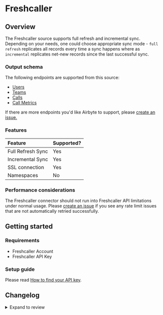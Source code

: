 # Freshcaller

## Overview

The Freshcaller source supports full refresh and incremental sync. Depending on your needs, one could choose appropriate sync mode - `full refresh` replicates all records every time a sync happens where as `incremental` replicates net-new records since the last successful sync.

### Output schema

The following endpoints are supported from this source:

- [Users](https://developers.freshcaller.com/api/#users)
- [Teams](https://developers.freshcaller.com/api/#teams)
- [Calls](https://developers.freshcaller.com/api/#calls)
- [Call Metrics](https://developers.freshcaller.com/api/#call-metrics)

If there are more endpoints you'd like Airbyte to support, please [create an issue.](https://github.com/airbytehq/airbyte/issues/new/choose)

### Features

| Feature           | Supported? |
| :---------------- | :--------- |
| Full Refresh Sync | Yes        |
| Incremental Sync  | Yes        |
| SSL connection    | Yes        |
| Namespaces        | No         |

### Performance considerations

The Freshcaller connector should not run into Freshcaller API limitations under normal usage. Please [create an issue](https://github.com/airbytehq/airbyte/issues) if you see any rate limit issues that are not automatically retried successfully.

## Getting started

### Requirements

- Freshcaller Account
- Freshcaller API Key

### Setup guide

Please read [How to find your API key](https://support.freshdesk.com/en/support/solutions/articles/225435-where-can-i-find-my-api-key-).

## Changelog

<details>
  <summary>Expand to review</summary>

| Version | Date       | Pull Request                                             | Subject                                           |
| :------ | :--------- | :------------------------------------------------------- | :------------------------------------------------ |
| 0.4.26 | 2025-08-09 | [53741](https://github.com/airbytehq/airbyte/pull/53741) | Update dependencies |
| 0.4.25 | 2025-02-01 | [52843](https://github.com/airbytehq/airbyte/pull/52843) | Update dependencies |
| 0.4.24 | 2025-01-25 | [52310](https://github.com/airbytehq/airbyte/pull/52310) | Update dependencies |
| 0.4.23 | 2025-01-18 | [51638](https://github.com/airbytehq/airbyte/pull/51638) | Update dependencies |
| 0.4.22 | 2025-01-11 | [51137](https://github.com/airbytehq/airbyte/pull/51137) | Update dependencies |
| 0.4.21 | 2025-01-04 | [50542](https://github.com/airbytehq/airbyte/pull/50542) | Update dependencies |
| 0.4.20 | 2024-12-21 | [50056](https://github.com/airbytehq/airbyte/pull/50056) | Update dependencies |
| 0.4.19 | 2024-12-11 | [48897](https://github.com/airbytehq/airbyte/pull/48897) | Starting with this version, the Docker image is now rootless. Please note that this and future versions will not be compatible with Airbyte versions earlier than 0.64 |
| 0.4.18 | 2024-10-29 | [47808](https://github.com/airbytehq/airbyte/pull/47808) | Update dependencies |
| 0.4.17 | 2024-10-23 | [47065](https://github.com/airbytehq/airbyte/pull/47065) | Update dependencies |
| 0.4.16 | 2024-10-12 | [46796](https://github.com/airbytehq/airbyte/pull/46796) | Update dependencies |
| 0.4.15 | 2024-10-05 | [46435](https://github.com/airbytehq/airbyte/pull/46435) | Update dependencies |
| 0.4.14 | 2024-09-28 | [46173](https://github.com/airbytehq/airbyte/pull/46173) | Update dependencies |
| 0.4.13 | 2024-09-21 | [45760](https://github.com/airbytehq/airbyte/pull/45760) | Update dependencies |
| 0.4.12 | 2024-09-14 | [45522](https://github.com/airbytehq/airbyte/pull/45522) | Update dependencies |
| 0.4.11 | 2024-09-07 | [45323](https://github.com/airbytehq/airbyte/pull/45323) | Update dependencies |
| 0.4.10 | 2024-08-31 | [44973](https://github.com/airbytehq/airbyte/pull/44973) | Update dependencies |
| 0.4.9 | 2024-08-24 | [44718](https://github.com/airbytehq/airbyte/pull/44718) | Update dependencies |
| 0.4.8 | 2024-08-17 | [44256](https://github.com/airbytehq/airbyte/pull/44256) | Update dependencies |
| 0.4.7 | 2024-08-10 | [43691](https://github.com/airbytehq/airbyte/pull/43691) | Update dependencies |
| 0.4.6 | 2024-08-03 | [43238](https://github.com/airbytehq/airbyte/pull/43238) | Update dependencies |
| 0.4.5 | 2024-07-27 | [42676](https://github.com/airbytehq/airbyte/pull/42676) | Update dependencies |
| 0.4.4 | 2024-07-20 | [42196](https://github.com/airbytehq/airbyte/pull/42196) | Update dependencies |
| 0.4.3 | 2024-07-13 | [41821](https://github.com/airbytehq/airbyte/pull/41821) | Update dependencies |
| 0.4.2 | 2024-07-10 | [41552](https://github.com/airbytehq/airbyte/pull/41552) | Update dependencies |
| 0.4.1 | 2024-07-09 | [41195](https://github.com/airbytehq/airbyte/pull/41195) | Update dependencies |
| 0.4.0 | 2024-03-07 | [35892](https://github.com/airbytehq/airbyte/pull/35892) | ✨ Source: add `life_cycle` to `call_metrics` stream |
| 0.3.3 | 2024-07-06 | [40843](https://github.com/airbytehq/airbyte/pull/40843) | Update dependencies |
| 0.3.2 | 2024-07-01 | [40618](https://github.com/airbytehq/airbyte/pull/40618) | Migrate to base image and poetry, update CDK |
| 0.3.1 | 2023-11-28 | [32874](https://github.com/airbytehq/airbyte/pull/32874) | 🐛 Source: fix page_size_option parameter in spec |
| 0.3.0   | 2023-10-24 | [31102](https://github.com/airbytehq/airbyte/pull/14759) | ✨ Source: Migrate to Low Code CDK                |
| 0.2.0   | 2023-05-15 | [26065](https://github.com/airbytehq/airbyte/pull/26065) | Fix spec type check for `start_date`              |
| 0.1.0   | 2022-08-11 | [14759](https://github.com/airbytehq/airbyte/pull/14759) | 🎉 New Source: Freshcaller                        |

</details>
